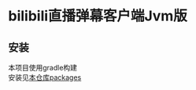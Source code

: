 # bilibili直播弹幕客户端Jvm版
## 安装
本项目使用gradle构建  
安装见[本仓库packages](https://github.com/HHHHhgqcdxhg/bili-danmaku-client/packages)
